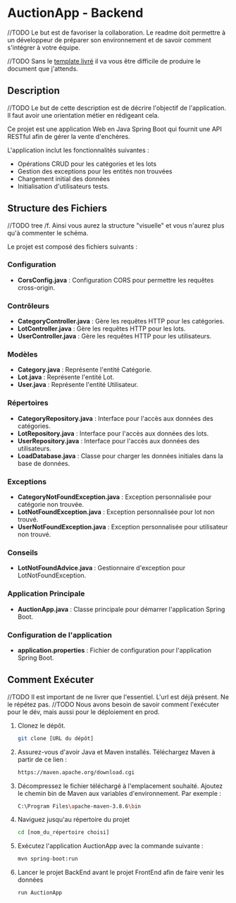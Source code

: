 # AuctionApp - Backend

//TODO Le but est de favoriser la collaboration. Le readme doit permettre à un développeur de préparer son environnement et de savoir comment s'intégrer à votre équipe.

//TODO Sans le [template livré](https://github.com/NGY-TEMPLATE/MASTER-README) il va vous être difficile de produire le document que j'attends.


## Description

//TODO Le but de cette description est de décrire l'objectif de l'application. Il faut avoir une orientation métier en rédigeant cela.

Ce projet est une application Web en Java Spring Boot qui fournit une API RESTful afin de gérer la vente d'enchères.

L'application inclut les fonctionnalités suivantes :

- Opérations CRUD pour les catégories et les lots
- Gestion des exceptions pour les entités non trouvées
- Chargement initial des données
- Initialisation d'utilisateurs tests. 

## Structure des Fichiers

//TODO tree /f. Ainsi vous aurez la structure "visuelle" et vous n'aurez plus qu'à commenter le schéma.

Le projet est composé des fichiers suivants :

### Configuration
- **CorsConfig.java** : Configuration CORS pour permettre les requêtes cross-origin.

### Contrôleurs
- **CategoryController.java** : Gère les requêtes HTTP pour les catégories.
- **LotController.java** : Gère les requêtes HTTP pour les lots.
- **UserController.java** : Gère les requêtes HTTP pour les utilisateurs.

### Modèles
- **Category.java** : Représente l'entité Catégorie.
- **Lot.java** : Représente l'entité Lot.
- **User.java** : Représente l'entité Utilisateur.

### Répertoires
- **CategoryRepository.java** : Interface pour l'accès aux données des catégories.
- **LotRepository.java** : Interface pour l'accès aux données des lots.
- **UserRepository.java** : Interface pour l'accès aux données des utilisateurs.
- **LoadDatabase.java** : Classe pour charger les données initiales dans la base de données.

### Exceptions
- **CategoryNotFoundException.java** : Exception personnalisée pour catégorie non trouvée.
- **LotNotFoundException.java** : Exception personnalisée pour lot non trouvé.
- **UserNotFoundException.java** : Exception personnalisée pour utilisateur non trouvé.

### Conseils
- **LotNotFoundAdvice.java** : Gestionnaire d'exception pour LotNotFoundException.

### Application Principale
- **AuctionApp.java** : Classe principale pour démarrer l'application Spring Boot.

### Configuration de l'application
- **application.properties** : Fichier de configuration pour l'application Spring Boot.

## Comment Exécuter

//TODO Il est important de ne livrer que l'essentiel. L'url est déjà présent. Ne le répétez pas.
//TODO Nous avons besoin de savoir comment l'exécuter pour le dév, mais aussi pour le déploiement en prod.

1. Clonez le dépôt.
   ```sh
   git clone [URL du dépôt]

2. Assurez-vous d'avoir Java et Maven installés.
   Téléchargez Maven à partir de ce lien :
   ```sh
   https://maven.apache.org/download.cgi 
   
3. Décompressez le fichier téléchargé à l'emplacement souhaité. 
   Ajoutez le chemin bin de Maven aux variables d'environnement. Par exemple :
   ```sh
   C:\Program Files\apache-maven-3.8.6\bin
3. Naviguez jusqu'au répertoire du projet
   ```sh
   cd [nom_du_répertoire choisi]
4. Exécutez l'application AuctionApp avec la commande suivante :
   ```sh
   mvn spring-boot:run
5. Lancer le projet BackEnd avant le projet FrontEnd afin de faire venir les données 
   ```sh
   run AuctionApp
   

